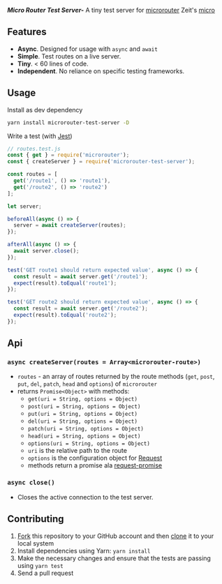 _**Micro Router Test Server-**_ A tiny test server for [microrouter](https://github.com/pedronauck/micro-router) Zeit's [micro](https://github.com/zeit/micro)


## Features
* **Async**. Designed for usage with `async` and `await`
* **Simple**. Test routes on a live server.
* **Tiny**. < 60 lines of code.
* **Independent**. No reliance on specific testing frameworks.

## Usage

Install as dev dependency

```bash
yarn install microrouter-test-server -D
```

Write a test (with [Jest](https://facebook.github.io/jest/))

```js
// routes.test.js
const { get } = require('microrouter');
const { createServer } = require('microrouter-test-server');

const routes = [
  get('/route1', () => 'route1'), 
  get('/route2', () => 'route2')
];

let server;

beforeAll(async () => {
  server = await createServer(routes);
});

afterAll(async () => {
  await server.close();
});

test('GET route1 should return expected value', async () => {
  const result = await server.get('/route1');
  expect(result).toEqual('route1');
});

test('GET route2 should return expected value', async () => {
  const result = await server.get('/route2');
  expect(result).toEqual('route2');
});
```


## Api

### `async createServer(routes = Array<microrouter-route>)`
* `routes` - an array of routes returned by the route methods (`get`, `post`, `put`, `del`, `patch`, `head` and `options`) of `microrouter`
* returns `Promise<Object>` with methods:
  * `get(uri = String, options = Object)`
  * `post(uri = String, options = Object)`
  * `put(uri = String, options = Object)`
  * `del(uri = String, options = Object)`
  * `patch(uri = String, options = Object)`
  * `head(uri = String, options = Object)`
  * `options(uri = String, options = Object)`
  * `uri` is the relative path to the route
  * `options` is the configuration object for [Request](https://github.com/request/request)
  * methods return a promise ala [request-promise](https://github.com/request/request-promise)

### `async close()`
* Closes the active connection to the test server.

## Contributing

1. [Fork](https://help.github.com/articles/fork-a-repo/) this repository to your GitHub account and then [clone](https://help.github.com/articles/cloning-a-repository/) it to your local system
2. Install dependencies using Yarn: `yarn install`
3. Make the necessary changes and ensure that the tests are passing using `yarn test`
4. Send a pull request
